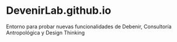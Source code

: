 # DevenirLab.github.io
Entorno para probar nuevas funcionalidades de Debenir, Consultoría Antropológica y Design Thinking
